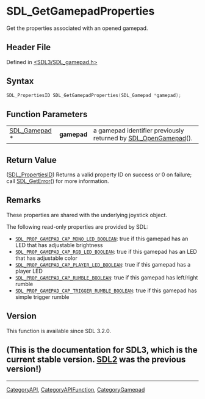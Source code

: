 # SDL_GetGamepadProperties

Get the properties associated with an opened gamepad.

## Header File

Defined in [<SDL3/SDL_gamepad.h>](https://github.com/libsdl-org/SDL/blob/main/include/SDL3/SDL_gamepad.h)

## Syntax

```c
SDL_PropertiesID SDL_GetGamepadProperties(SDL_Gamepad *gamepad);
```

## Function Parameters

|                              |             |                                                                                   |
| ---------------------------- | ----------- | --------------------------------------------------------------------------------- |
| [SDL_Gamepad](SDL_Gamepad) * | **gamepad** | a gamepad identifier previously returned by [SDL_OpenGamepad](SDL_OpenGamepad)(). |

## Return Value

([SDL_PropertiesID](SDL_PropertiesID)) Returns a valid property ID on
success or 0 on failure; call [SDL_GetError](SDL_GetError)() for more
information.

## Remarks

These properties are shared with the underlying joystick object.

The following read-only properties are provided by SDL:

- [`SDL_PROP_GAMEPAD_CAP_MONO_LED_BOOLEAN`](SDL_PROP_GAMEPAD_CAP_MONO_LED_BOOLEAN):
  true if this gamepad has an LED that has adjustable brightness
- [`SDL_PROP_GAMEPAD_CAP_RGB_LED_BOOLEAN`](SDL_PROP_GAMEPAD_CAP_RGB_LED_BOOLEAN):
  true if this gamepad has an LED that has adjustable color
- [`SDL_PROP_GAMEPAD_CAP_PLAYER_LED_BOOLEAN`](SDL_PROP_GAMEPAD_CAP_PLAYER_LED_BOOLEAN):
  true if this gamepad has a player LED
- [`SDL_PROP_GAMEPAD_CAP_RUMBLE_BOOLEAN`](SDL_PROP_GAMEPAD_CAP_RUMBLE_BOOLEAN):
  true if this gamepad has left/right rumble
- [`SDL_PROP_GAMEPAD_CAP_TRIGGER_RUMBLE_BOOLEAN`](SDL_PROP_GAMEPAD_CAP_TRIGGER_RUMBLE_BOOLEAN):
  true if this gamepad has simple trigger rumble

## Version

This function is available since SDL 3.2.0.

## (This is the documentation for SDL3, which is the current stable version. [SDL2](https://wiki.libsdl.org/SDL2/) was the previous version!)



----
[CategoryAPI](CategoryAPI), [CategoryAPIFunction](CategoryAPIFunction), [CategoryGamepad](CategoryGamepad)

